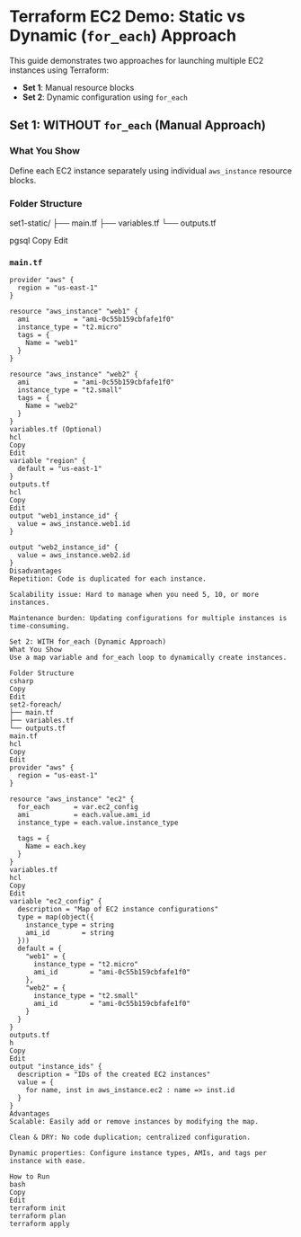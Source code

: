 # Terraform EC2 Demo: Static vs Dynamic (`for_each`) Approach

This guide demonstrates two approaches for launching multiple EC2 instances using Terraform:

- **Set 1**: Manual resource blocks
- **Set 2**: Dynamic configuration using `for_each`



## Set 1: WITHOUT `for_each` (Manual Approach)

### What You Show

Define each EC2 instance separately using individual `aws_instance` resource blocks.

### Folder Structure

set1-static/
├── main.tf
├── variables.tf
└── outputs.tf

pgsql
Copy
Edit

### `main.tf`

```hcl
provider "aws" {
  region = "us-east-1"
}

resource "aws_instance" "web1" {
  ami           = "ami-0c55b159cbfafe1f0"
  instance_type = "t2.micro"
  tags = {
    Name = "web1"
  }
}

resource "aws_instance" "web2" {
  ami           = "ami-0c55b159cbfafe1f0"
  instance_type = "t2.small"
  tags = {
    Name = "web2"
  }
}
variables.tf (Optional)
hcl
Copy
Edit
variable "region" {
  default = "us-east-1"
}
outputs.tf
hcl
Copy
Edit
output "web1_instance_id" {
  value = aws_instance.web1.id
}

output "web2_instance_id" {
  value = aws_instance.web2.id
}
Disadvantages
Repetition: Code is duplicated for each instance.

Scalability issue: Hard to manage when you need 5, 10, or more instances.

Maintenance burden: Updating configurations for multiple instances is time-consuming.

Set 2: WITH for_each (Dynamic Approach)
What You Show
Use a map variable and for_each loop to dynamically create instances.

Folder Structure
csharp
Copy
Edit
set2-foreach/
├── main.tf
├── variables.tf
└── outputs.tf
main.tf
hcl
Copy
Edit
provider "aws" {
  region = "us-east-1"
}

resource "aws_instance" "ec2" {
  for_each      = var.ec2_config
  ami           = each.value.ami_id
  instance_type = each.value.instance_type

  tags = {
    Name = each.key
  }
}
variables.tf
hcl
Copy
Edit
variable "ec2_config" {
  description = "Map of EC2 instance configurations"
  type = map(object({
    instance_type = string
    ami_id        = string
  }))
  default = {
    "web1" = {
      instance_type = "t2.micro"
      ami_id        = "ami-0c55b159cbfafe1f0"
    },
    "web2" = {
      instance_type = "t2.small"
      ami_id        = "ami-0c55b159cbfafe1f0"
    }
  }
}
outputs.tf
h
Copy
Edit
output "instance_ids" {
  description = "IDs of the created EC2 instances"
  value = {
    for name, inst in aws_instance.ec2 : name => inst.id
  }
}
Advantages
Scalable: Easily add or remove instances by modifying the map.

Clean & DRY: No code duplication; centralized configuration.

Dynamic properties: Configure instance types, AMIs, and tags per instance with ease.

How to Run
bash
Copy
Edit
terraform init
terraform plan
terraform apply
